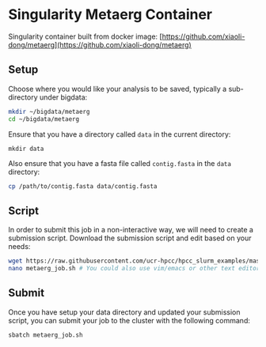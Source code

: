 # Singularity Metaerg Container
Singularity container built from docker image: [https://github.com/xiaoli-dong/metaerg](https://github.com/xiaoli-dong/metaerg)

## Setup
Choose where you would like your analysis to be saved, typically a sub-directory under bigdata:

```bash
mkdir ~/bigdata/metaerg
cd ~/bigdata/metaerg
```

Ensure that you have a directory called `data` in the current directory:

```
mkdir data
```

Also ensure that you have a fasta file called `contig.fasta` in the `data` directory:

```bash
cp /path/to/contig.fasta data/contig.fasta
```

## Script
In order to submit this job in a non-interactive way, we will need to create a submission script.
Download the submission script and edit based on your needs:

```bash
wget https://raw.githubusercontent.com/ucr-hpcc/hpcc_slurm_examples/master/singularity/metaerg_job.sh
nano metaerg_job.sh # You could also use vim/emacs or other text editor
```

## Submit
Once you have setup your data directory and updated your submission script, you can submit your job to the cluster with the following command:

```bash
sbatch metaerg_job.sh
```

